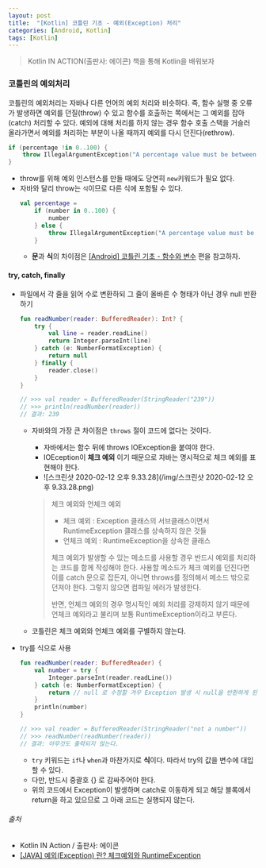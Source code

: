 ```yaml
---
layout: post
title:  "[Kotlin] 코틀린 기초 - 예외(Exception) 처리"
categories: [Android, Kotlin]
tags: [Kotlin]
---
```


> Kotlin IN ACTION(출판사: 에이콘) 책을 통해 Kotlin을 배워보자

### 코틀린의 예외처리

코틀린의 예외처리는 자바나 다른 언어의 예외 처리와 비슷하다. 
즉, 함수 실행 중 오류가 발생하면 예외를 던질(throw) 수 있고 함수를 호출하는 쪽에서는 그 예외를 잡아(catch) 처리할 수 있다. 
예외에 대해 처리를 하지 않는 경우 함수 호출 스택을 거슬러 올라가면서 예외를 처리하는 부분이 나올 때까지 예외를 다시 던진다(rethrow).

```kotlin
if (percentage !in 0..100) {
    throw IllegalArgumentException("A percentage value must be between 0 and 100: $percentage")
}
```
  - throw를 위해 예외 인스턴스를 만들 때에도 당연히 `new`키워드가 필요 없다.
  - 자바와 달리 throw는 `식`이므로 다른 식에 포함될 수 있다.
    ```kotlin
    val percentage = 
        if (number in 0..100) {
            number
        } else {
            throw IllegalArgumentException("A percentage value must be between 0 and 100: $percentage")
        }
    ```
    - **문**과 **식**의 차이점은 [[Android] 코틀린 기초 - 함수와 변수](https://taehyungk.github.io/2020/01/11/android-kotlin-basic-1/#%ED%95%A8%EC%88%98) 편을 참고하자.








#### try, catch, finally
- 파일에서 각 줄을 읽어 수로 변환하되 그 줄이 올바른 수 형태가 아닌 경우 null 반환하기
  ```kotlin
  fun readNumber(reader: BufferedReader): Int? {
      try {
          val line = reader.readLine()
          return Integer.parseInt(line)
      } catch (e: NumberFormatException) {
          return null
      } finally {
          reader.close()
      }
  }
  
  // >>> val reader = BufferedReader(StringReader("239"))
  // >>> println(readNumber(reader))
  // 결과: 239
  ```
  - 자바와의 가장 큰 차이점은 `throws` 절이 코드에 없다는 것이다.
    - 자바에서는 함수 뒤에 throws IOException을 붙여야 한다.
    - IOEception이 **체크 예외** 이기 때문으로 자바는 명시적으로 체크 예외를 표현해야 한다.
    - ![스크린샷 2020-02-12 오후 9.33.28](/img/스크린샷 2020-02-12 오후 9.33.28.png)
    
    > 체크 예외와 언체크 예외
    >   - 체크 예외 : Exception 클래스의 서브클래스이면서 RuntimeException 클래스를 상속하지 않은 것들
    >   - 언체크 예외 : RuntimeException을 상속한 클래스
    > 
    > 체크 예외가 발생할 수 있는 메소드를 사용할 경우 반드시 예외를 처리하는 코드를 함께 작성해야 한다.
    > 사용할 메소드가 체크 예외를 던진다면 이를 catch 문으로 잡든지, 아니면 throws를 정의해서 메소드 밖으로 던져야 한다. 그렇지 않으면 컴파일 에러가 발생한다.
    >
    > 반면, 언체크 예외의 경우 명시적인 예외 처리를 강제하지 않기 때문에 언체크 예외라고 불리며 보통 RuntimeException이라고 부른다.

  - 코틀린은 체크 예외와 언체크 예외를 구별하지 않는다.
  
- try를 식으로 사용
  ```kotlin
  fun readNumber(reader: BufferedReader) {
      val number = try {
          Integer.parseInt(reader.readLine())
      } catch (e: NumberFormatException) {
          return // null 로 수정할 겨우 Exception 발생 시 null을 반환하게 된다.
      }
      println(number)
  }
  
  // >>> val reader = BufferedReader(StringReader("not a number"))
  // >>> readNumber(readNumber(reader))
  // 결과: 아무것도 출력되지 않는다.
  ```
  - `try` 키워드는 `if`나 `when`과 마찬가지로 **식**이다. 따라서 try의 값을 변수에 대입할 수 있다.
  - 다만, 반드시 중괄호 {} 로 감싸주어야 한다.
  - 위의 코드에서 Exception이 발생하며 catch로 이동하게 되고 해당 블록에서 return을 하고 있으므로 그 아래 코드는 실행되지 않는다.
         
        

###### 출처

- Kotlin IN Action / 출판사: 에이콘
- [[JAVA] 예외(Exception) 란? 체크예외와 RuntimeException](https://hyeonstorage.tistory.com/199)
  